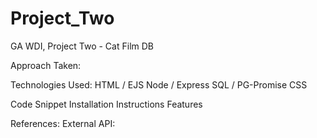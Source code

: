 # Project_Two
GA WDI, Project Two - Cat Film DB 

Approach Taken:

Technologies Used:
HTML / EJS
Node / Express
SQL / PG-Promise
CSS

Code Snippet
Installation Instructions
Features

References:
External API:


